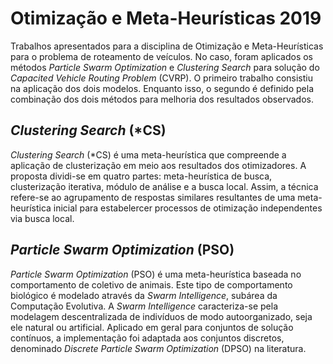 # Otimização e Meta-Heurísticas 2019

Trabalhos apresentados para a disciplina de Otimização e Meta-Heurísticas para o problema de roteamento de veículos. No caso, foram aplicados os métodos *Particle Swarm Optimization* e *Clustering Search* para solução do *Capacited Vehicle Routing Problem* (CVRP). O primeiro trabalho consistiu na aplicação dos dois modelos. Enquanto isso, o segundo é definido pela combinação dos dois métodos para melhoria dos resultados observados.

## *Clustering Search* (\*CS)

*Clustering Search* (\*CS) é uma meta-heurística que compreende a aplicação de clusterização em meio aos resultados dos otimizadores. A proposta dividi-se em quatro partes: meta-heurística de busca, clusterização iterativa, módulo de análise e a busca local. Assim, a técnica refere-se ao agrupamento de respostas similares resultantes de uma meta-heurística inicial para estabelercer processos de otimização independentes via busca local.

## *Particle Swarm Optimization* (PSO)

*Particle Swarm Optimization* (PSO) é uma meta-heurística baseada no comportamento de coletivo de animais. Este tipo de comportamento biológico é modelado através da *Swarm Intelligence*, subárea da Computação Evolutiva. A *Swarm Intelligence* caracteriza-se pela modelagem descentralizada de indivíduos de modo autoorganizado, seja ele natural ou artificial. Aplicado em geral para conjuntos de solução contínuos, a implementação foi adaptada aos conjuntos discretos, denominado *Discrete Particle Swarm Optimization* (DPSO) na literatura.